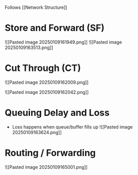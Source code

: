 Follows [[Network Structure]]
# Store and Forward (SF)
![[Pasted image 20250109161949.png]]
![[Pasted image 20250109163513.png]]
# Cut Through (CT)
![[Pasted image 20250109162009.png]]

![[Pasted image 20250109162042.png]]

# Queuing Delay and Loss
- Loss happens when queue/buffer fills up
![[Pasted image 20250109163624.png]]

# Routing / Forwarding
![[Pasted image 20250109165001.png]]
